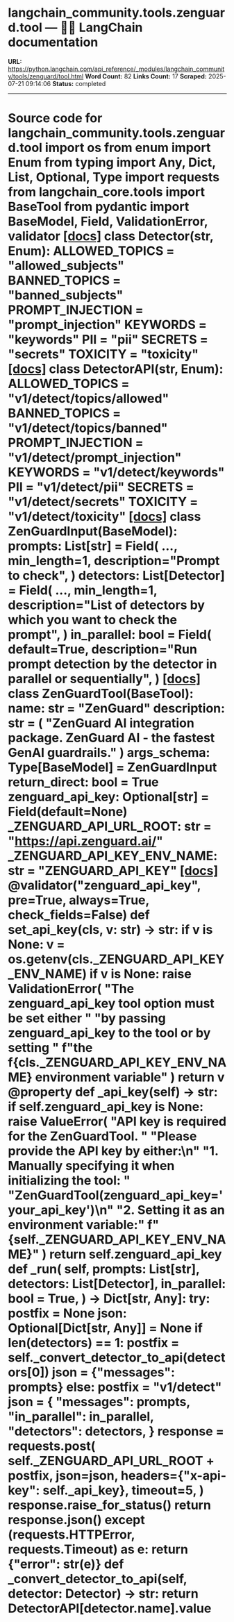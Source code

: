 # langchain_community.tools.zenguard.tool — 🦜🔗 LangChain  documentation

**URL:** https://python.langchain.com/api_reference/_modules/langchain_community/tools/zenguard/tool.html
**Word Count:** 82
**Links Count:** 17
**Scraped:** 2025-07-21 09:14:06
**Status:** completed

---

# Source code for langchain\_community.tools.zenguard.tool               import os     from enum import Enum     from typing import Any, Dict, List, Optional, Type          import requests     from langchain_core.tools import BaseTool     from pydantic import BaseModel, Field, ValidationError, validator                              [[docs]](https://python.langchain.com/api_reference/community/tools/langchain_community.tools.zenguard.tool.Detector.html#langchain_community.tools.zenguard.tool.Detector)     class Detector(str, Enum):         ALLOWED_TOPICS = "allowed_subjects"         BANNED_TOPICS = "banned_subjects"         PROMPT_INJECTION = "prompt_injection"         KEYWORDS = "keywords"         PII = "pii"         SECRETS = "secrets"         TOXICITY = "toxicity"                                             [[docs]](https://python.langchain.com/api_reference/community/tools/langchain_community.tools.zenguard.tool.DetectorAPI.html#langchain_community.tools.zenguard.tool.DetectorAPI)     class DetectorAPI(str, Enum):         ALLOWED_TOPICS = "v1/detect/topics/allowed"         BANNED_TOPICS = "v1/detect/topics/banned"         PROMPT_INJECTION = "v1/detect/prompt_injection"         KEYWORDS = "v1/detect/keywords"         PII = "v1/detect/pii"         SECRETS = "v1/detect/secrets"         TOXICITY = "v1/detect/toxicity"                                             [[docs]](https://python.langchain.com/api_reference/community/tools/langchain_community.tools.zenguard.tool.ZenGuardInput.html#langchain_community.tools.zenguard.tool.ZenGuardInput)     class ZenGuardInput(BaseModel):         prompts: List[str] = Field(             ...,             min_length=1,             description="Prompt to check",         )         detectors: List[Detector] = Field(             ...,             min_length=1,             description="List of detectors by which you want to check the prompt",         )         in_parallel: bool = Field(             default=True,             description="Run prompt detection by the detector in parallel or sequentially",         )                                             [[docs]](https://python.langchain.com/api_reference/community/tools/langchain_community.tools.zenguard.tool.ZenGuardTool.html#langchain_community.tools.zenguard.tool.ZenGuardTool)     class ZenGuardTool(BaseTool):         name: str = "ZenGuard"         description: str = (             "ZenGuard AI integration package. ZenGuard AI - the fastest GenAI guardrails."         )         args_schema: Type[BaseModel] = ZenGuardInput         return_direct: bool = True              zenguard_api_key: Optional[str] = Field(default=None)              _ZENGUARD_API_URL_ROOT: str = "https://api.zenguard.ai/"         _ZENGUARD_API_KEY_ENV_NAME: str = "ZENGUARD_API_KEY"                         [[docs]](https://python.langchain.com/api_reference/community/tools/langchain_community.tools.zenguard.tool.ZenGuardTool.html#langchain_community.tools.zenguard.tool.ZenGuardTool.set_api_key)         @validator("zenguard_api_key", pre=True, always=True, check_fields=False)         def set_api_key(cls, v: str) -> str:             if v is None:                 v = os.getenv(cls._ZENGUARD_API_KEY_ENV_NAME)             if v is None:                 raise ValidationError(                     "The zenguard_api_key tool option must be set either "                     "by passing zenguard_api_key to the tool or by setting "                     f"the f{cls._ZENGUARD_API_KEY_ENV_NAME} environment variable"                 )             return v                             @property         def _api_key(self) -> str:             if self.zenguard_api_key is None:                 raise ValueError(                     "API key is required for the ZenGuardTool. "                     "Please provide the API key by either:\n"                     "1. Manually specifying it when initializing the tool: "                     "ZenGuardTool(zenguard_api_key='your_api_key')\n"                     "2. Setting it as an environment variable:"                     f" {self._ZENGUARD_API_KEY_ENV_NAME}"                 )             return self.zenguard_api_key              def _run(             self,             prompts: List[str],             detectors: List[Detector],             in_parallel: bool = True,         ) -> Dict[str, Any]:             try:                 postfix = None                 json: Optional[Dict[str, Any]] = None                 if len(detectors) == 1:                     postfix = self._convert_detector_to_api(detectors[0])                     json = {"messages": prompts}                 else:                     postfix = "v1/detect"                     json = {                         "messages": prompts,                         "in_parallel": in_parallel,                         "detectors": detectors,                     }                 response = requests.post(                     self._ZENGUARD_API_URL_ROOT + postfix,                     json=json,                     headers={"x-api-key": self._api_key},                     timeout=5,                 )                 response.raise_for_status()                 return response.json()             except (requests.HTTPError, requests.Timeout) as e:                 return {"error": str(e)}              def _convert_detector_to_api(self, detector: Detector) -> str:             return DetectorAPI[detector.name].value